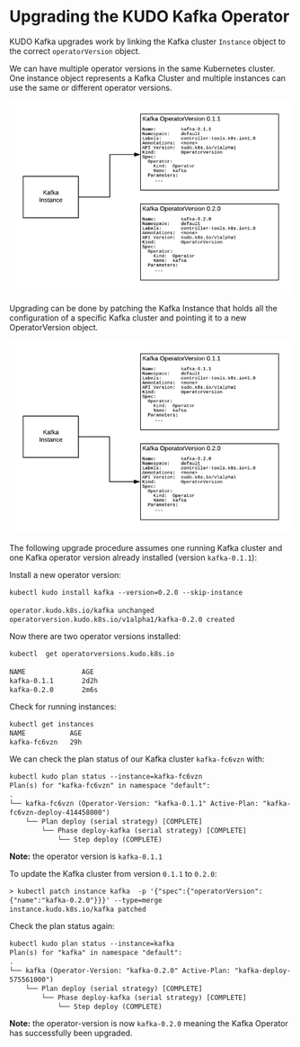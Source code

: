# Upgrading the KUDO Kafka Operator



KUDO Kafka upgrades work by linking the Kafka cluster `Instance` object to the correct `operatorVersion` object.

We can have multiple operator versions in the same Kubernetes cluster. 
One instance object represents a Kafka Cluster and multiple instances can use the same or different operator versions.

![operator-upgrade-1](./resources/images/operator-upgrade-1.png)

Upgrading can be done by patching the Kafka Instance that holds all the configuration of a specific Kafka cluster and pointing it to a new OperatorVersion object.



![operator-upgrade-1](./resources/images/operator-upgrade-2.png)

The following upgrade procedure assumes one running Kafka cluster and one Kafka operator version already installed (version `kafka-0.1.1`):

Install a new operator version:

```
kubectl kudo install kafka --version=0.2.0 --skip-instance

operator.kudo.k8s.io/kafka unchanged
operatorversion.kudo.k8s.io/v1alpha1/kafka-0.2.0 created
```
Now there are two operator versions installed:
```
kubectl  get operatorversions.kudo.k8s.io

NAME              AGE
kafka-0.1.1       2d2h
kafka-0.2.0       2m6s
```

Check for running instances:

```
kubectl get instances
NAME           AGE
kafka-fc6vzn   29h
```

We can check the plan status of our Kafka cluster `kafka-fc6vzn` with:
```
kubectl kudo plan status --instance=kafka-fc6vzn
Plan(s) for "kafka-fc6vzn" in namespace "default":
.
└── kafka-fc6vzn (Operator-Version: "kafka-0.1.1" Active-Plan: "kafka-fc6vzn-deploy-414458000")
    └── Plan deploy (serial strategy) [COMPLETE]
        └── Phase deploy-kafka (serial strategy) [COMPLETE]
            └── Step deploy (COMPLETE)
```
**Note:** the operator version is `kafka-0.1.1`

To update the Kafka cluster from version `0.1.1` to `0.2.0`:

```
> kubectl patch instance kafka  -p '{"spec":{"operatorVersion":{"name":"kafka-0.2.0"}}}' --type=merge
instance.kudo.k8s.io/kafka patched
```

Check the plan status again:

```
kubectl kudo plan status --instance=kafka
Plan(s) for "kafka" in namespace "default":
.
└── kafka (Operator-Version: "kafka-0.2.0" Active-Plan: "kafka-deploy-575561000")
    └── Plan deploy (serial strategy) [COMPLETE]
        └── Phase deploy-kafka (serial strategy) [COMPLETE]
            └── Step deploy (COMPLETE)
```

**Note:** the operator-version is now `kafka-0.2.0` meaning the Kafka Operator has successfully been upgraded.

